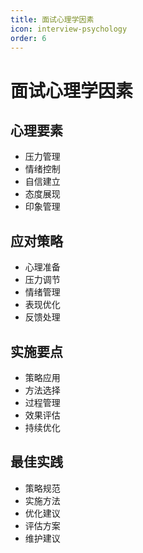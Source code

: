 ```yaml
---
title: 面试心理学因素
icon: interview-psychology
order: 6
---
```


# 面试心理学因素

## 心理要素
- 压力管理
- 情绪控制
- 自信建立
- 态度展现
- 印象管理

## 应对策略
- 心理准备
- 压力调节
- 情绪管理
- 表现优化
- 反馈处理

## 实施要点
- 策略应用
- 方法选择
- 过程管理
- 效果评估
- 持续优化

## 最佳实践
- 策略规范
- 实施方法
- 优化建议
- 评估方案
- 维护建议
